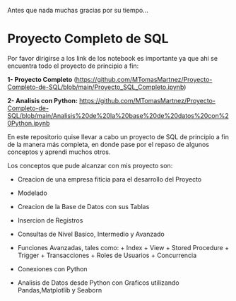 Antes que nada muchas gracias por su tiempo...

# **Proyecto Completo de SQL**

Por favor dirigirse a los link de los notebook es importante ya que ahi se encuentra todo el proyecto de principio a fin:

**1- Proyecto Completo** (https://github.com/MTomasMartnez/Proyecto-Completo-de-SQL/blob/main/Proyecto_SQL_Completo.ipynb)

**2- Analisis con Python:** https://github.com/MTomasMartnez/Proyecto-Completo-de-SQL/blob/main/Analisis%20de%20la%20base%20de%20datos%20con%20Python.ipynb


En este repositorio quise llevar a cabo un proyecto de SQL de principio a fin de la manera más completa, en donde pase por el repaso de algunos conceptos y aprendi muchos otros.

Los conceptos que pude alcanzar con mis proyecto son:

+ Creacion de una empresa fiticia para el desarrollo del Proyecto
+ Modelado
+ Creacion de la Base de Datos con sus Tablas
+ Insercion de Registros
+ Consultas de Nivel Basico, Intermedio y Avanzado
+ Funciones Avanzadas, tales como:
      + Index
      + View
      + Stored Procedure
      + Trigger
      + Transacciones
      + Roles de Usuarios 
      + Concurrencia

+ Conexiones con Python
+ Analisis de Datos desde Python con Graficos utilizando Pandas,Matplotlib y Seaborn 
